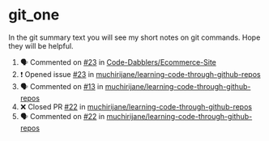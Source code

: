 # git_one
In the git summary text you will see my short notes on git commands. Hope they will be helpful.

<!--START_SECTION:activity-->
1. 🗣 Commented on [#23](https://github.com/Code-Dabblers/Ecommerce-Site/issues/23) in [Code-Dabblers/Ecommerce-Site](https://github.com/Code-Dabblers/Ecommerce-Site)
2. ❗️ Opened issue [#23](https://github.com/muchirijane/learning-code-through-github-repos/issues/23) in [muchirijane/learning-code-through-github-repos](https://github.com/muchirijane/learning-code-through-github-repos)
3. 🗣 Commented on [#13](https://github.com/muchirijane/learning-code-through-github-repos/issues/13) in [muchirijane/learning-code-through-github-repos](https://github.com/muchirijane/learning-code-through-github-repos)
4. ❌ Closed PR [#22](https://github.com/muchirijane/learning-code-through-github-repos/pull/22) in [muchirijane/learning-code-through-github-repos](https://github.com/muchirijane/learning-code-through-github-repos)
5. 🗣 Commented on [#22](https://github.com/muchirijane/learning-code-through-github-repos/issues/22) in [muchirijane/learning-code-through-github-repos](https://github.com/muchirijane/learning-code-through-github-repos)
<!--END_SECTION:activity-->
